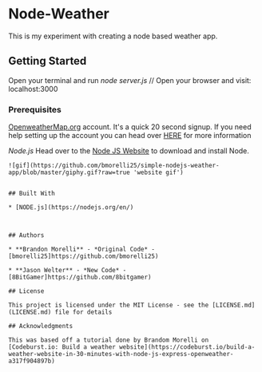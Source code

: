 # Node-Weather
This is my experiment with creating a node based weather app.

## Getting Started

Open your terminal and run 
*node server.js*
// Open your browser and visit: localhost:3000

### Prerequisites

[OpenweatherMap.org](https://openweathermap.org/api) account. It's a quick 20 second signup. If you need help setting up the account you can head over [HERE](https://codeburst.io/build-a-simple-weather-app-with-node-js-in-just-16-lines-of-code-32261690901d) for more information

*Node.js* Head over to the [Node JS Website](https://nodejs.org/en/) to download and install Node. 
```
![gif](https://github.com/bmorelli25/simple-nodejs-weather-app/blob/master/giphy.gif?raw=true 'website gif')


## Built With

* [NODE.js](https://nodejs.org/en/)



## Authors

* **Brandon Morelli** - *Original Code* - [bmorelli25]https://github.com/bmorelli25)

* **Jason Welter** - *New Code* - [8BitGamer]https://github.com/8bitgamer)

## License

This project is licensed under the MIT License - see the [LICENSE.md](LICENSE.md) file for details

## Acknowledgments

This was based off a tutorial done by Brandom Morelli on [Codeburst.io: Build a weather website](https://codeburst.io/build-a-weather-website-in-30-minutes-with-node-js-express-openweather-a317f904897b)

